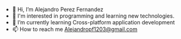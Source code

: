 - 👋 Hi, I’m Alejandro Perez Fernandez
- 👀 I'm interested in programming and learning new technologies.
- 🌱 I’m currently learning Cross-platform application development
- 📫 How to reach me Alejandropf1203@gmail.com
